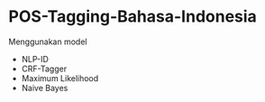 # POS-Tagging-Bahasa-Indonesia

Menggunakan model
- NLP-ID
- CRF-Tagger
- Maximum Likelihood
- Naive Bayes
